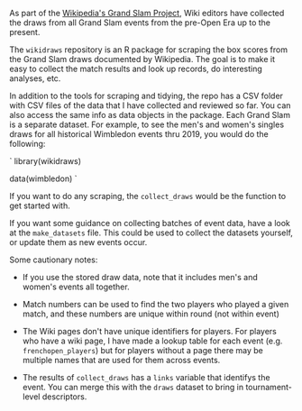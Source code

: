 As part of the [Wikipedia's  Grand Slam Project](https://en.wikipedia.org/wiki/Wikipedia:WikiProject_Tennis/Grand_Slam_Project), Wiki editors have collected the draws from all Grand Slam events from the pre-Open Era up to the present. 

The `wikidraws` repository is an R package for scraping the box scores from the Grand Slam draws documented by Wikipedia. The goal is to make it easy to collect the match results and look up records, do interesting analyses, etc.

In addition to the tools for scraping and tidying, the repo has a CSV folder with CSV files of the data that I have collected and reviewed so far. You can also access the same info as data objects in the package. Each Grand Slam is a separate dataset. For example, to see the men's and women's singles draws for all historical Wimbledon events thru 2019, you would do the following:

`
library(wikidraws)

data(wimbledon)
`

If you want to do any scraping, the `collect_draws` would be the function to get started with.

If you want some guidance on collecting batches of event data, have a look at the `make_datasets` file. This could be used to collect the datasets yourself, or update them as new events occur.

Some cautionary notes:

- If you use the stored draw data, note that it includes men's and women's events all together.

- Match numbers can be used to find the two players who played a given match, and these numbers are unique within round (not within event)

- The Wiki pages don't have unique identifiers for players. For players who have a wiki page, I have made a lookup table for each event (e.g. `frenchopen_players`) but for players without a page there may be multiple names that are used for them across events.

- The results of `collect_draws` has a `links` variable that identifys the event. You can merge this with the `draws` dataset to bring in tournament-level descriptors.